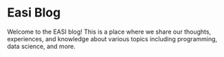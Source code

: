 # Easi Blog

Welcome to the EASI blog! This is a place where we share our thoughts, experiences, and knowledge about various topics including programming, data science, and more.
